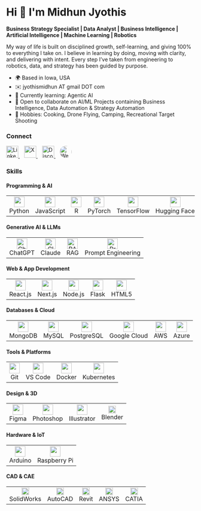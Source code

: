 <!-- Header -->
<h1 align="left">Hi 👋 I'm Midhun Jyothis</h1>
<p><strong>Business Strategy Specialist | Data Analyst | Business Intelligence | Artificial Intelligence | Machine Learning | Robotics </strong></p>

<!-- About -->
<p>
My way of life is built on disciplined growth, self-learning, and giving 100% to everything I take on. I believe in learning by doing, moving with clarity, and delivering with intent. Every step I’ve taken from engineering to robotics, data, and strategy has been guided by purpose.
</p>

<!-- Quick Facts -->
<ul>
  <li>🌍 Based in Iowa, USA</li>
  <li>✉️ <span>jyothismidhun AT gmail DOT com</span></li>
  <li>🧠 Currently learning: Agentic AI</li>
  <li>👥 Open to collaborate on AI/ML Projects containing Business Intelligence, Data Automation & Strategy Automation</li>
  <li>💬 Hobbies: Cooking, Drone Flying, Camping, Recreational Target Shooting</li>
</ul>

<!-- Socials -->
<h3>Connect</h3>
<p align="left">
  <a href="https://www.linkedin.com/in/midhunjyothis" target="_blank" rel="noreferrer" title="LinkedIn">
    <img src="https://raw.githubusercontent.com/danielcranney/readme-generator/main/public/icons/socials/linkedin.svg" width="32" height="32" alt="LinkedIn" />
  </a>
  &nbsp;&nbsp;
  <a href="https://x.com/midhunjyothis" target="_blank" rel="noreferrer" title="X (Twitter)">
    <img src="https://raw.githubusercontent.com/danielcranney/readme-generator/main/public/icons/socials/twitter.svg" width="32" height="32" alt="X" />
  </a>
  &nbsp;&nbsp;
  <a href="https://discord.com/users/midhunjyothis" target="_blank" rel="noreferrer" title="Discord">
    <img src="https://raw.githubusercontent.com/danielcranney/readme-generator/main/public/icons/socials/discord.svg" width="32" height="32" alt="Discord" />
  </a>
  &nbsp;&nbsp;
  <a href="https://www.midhunjyothis.com" target="_blank" rel="noreferrer" title="Website">
    <img src="https://www.midhunjyothis.com/favicon.ico" width="32" height="32" alt="Website" style="border-radius:50%; object-fit:cover;" />
  </a>
</p>

<!-- Skills -->
<h3>Skills</h3>

<!-- 🧠 Programming & AI -->
<h4>Programming & AI</h4>
<table>
  <tr>
    <td align="center"><img src="https://raw.githubusercontent.com/danielcranney/readme-generator/main/public/icons/skills/python-colored.svg" width="28" height="28"><br/>Python</td>
    <td align="center"><img src="https://raw.githubusercontent.com/danielcranney/readme-generator/main/public/icons/skills/javascript-colored.svg" width="28" height="28"><br/>JavaScript</td>
    <td align="center"><img src="https://raw.githubusercontent.com/danielcranney/readme-generator/main/public/icons/skills/rlang-colored.svg" width="28" height="28"><br/>R</td>
    <td align="center"><img src="https://raw.githubusercontent.com/danielcranney/readme-generator/main/public/icons/skills/pytorch-colored.svg" width="28" height="28"><br/>PyTorch</td>
    <td align="center"><img src="https://raw.githubusercontent.com/danielcranney/readme-generator/main/public/icons/skills/tensorflow-colored.svg" width="28" height="28"><br/>TensorFlow</td>
    <td align="center"><img src="https://raw.githubusercontent.com/danielcranney/readme-generator/main/public/icons/skills/huggingface-colored.svg" width="28" height="28"><br/>Hugging&nbsp;Face</td>
  </tr>
</table>

<!-- 🤖 Generative AI & LLMs -->
<h4>Generative AI & LLMs</h4>
<table>
  <tr>
    <td align="center"><img src="https://cdn.simpleicons.org/openai" width="28" height="28" alt="ChatGPT" /><br/>ChatGPT</td>
    <td align="center"><img src="https://cdn.jsdelivr.net/npm/simple-icons@latest/icons/claude.svg" width="28" height="28" alt="Claude" /><br/>Claude</td>
    <td align="center"><img src="https://cdn.jsdelivr.net/npm/lucide-static@latest/icons/database.svg" width="28" height="28" alt="RAG" /><br/>RAG</td>
    <td align="center"><img src="https://cdn.jsdelivr.net/npm/lucide-static@latest/icons/wand-2.svg" width="28" height="28" alt="Prompt Engineering" /><br/>Prompt&nbsp;Engineering</td>
  </tr>
</table>

<!-- 🌐 Web & App Development -->
<h4>Web & App Development</h4>
<table>
  <tr>
    <td align="center"><img src="https://raw.githubusercontent.com/danielcranney/readme-generator/main/public/icons/skills/react-colored.svg" width="28" height="28"><br/>React.js</td>
    <td align="center"><img src="https://raw.githubusercontent.com/danielcranney/readme-generator/main/public/icons/skills/nextjs-colored.svg" width="28" height="28"><br/>Next.js</td>
    <td align="center"><img src="https://raw.githubusercontent.com/danielcranney/readme-generator/main/public/icons/skills/nodejs-colored.svg" width="28" height="28"><br/>Node.js</td>
    <td align="center"><img src="https://raw.githubusercontent.com/danielcranney/readme-generator/main/public/icons/skills/flask-colored.svg" width="28" height="28"><br/>Flask</td>
    <td align="center"><img src="https://raw.githubusercontent.com/danielcranney/readme-generator/main/public/icons/skills/html5-colored.svg" width="28" height="28"><br/>HTML5</td>
  </tr>
</table>

<!-- 🗄️ Databases & Cloud -->
<h4>Databases & Cloud</h4>
<table>
  <tr>
    <td align="center"><img src="https://raw.githubusercontent.com/danielcranney/readme-generator/main/public/icons/skills/mongodb-colored.svg" width="28" height="28"><br/>MongoDB</td>
    <td align="center"><img src="https://raw.githubusercontent.com/danielcranney/readme-generator/main/public/icons/skills/mysql-colored.svg" width="28" height="28"><br/>MySQL</td>
    <td align="center"><img src="https://raw.githubusercontent.com/danielcranney/readme-generator/main/public/icons/skills/postgresql-colored.svg" width="28" height="28"><br/>PostgreSQL</td>
    <td align="center"><img src="https://raw.githubusercontent.com/danielcranney/readme-generator/main/public/icons/skills/googlecloud-colored.svg" width="28" height="28"><br/>Google&nbsp;Cloud</td>
    <td align="center"><img src="https://raw.githubusercontent.com/danielcranney/readme-generator/main/public/icons/skills/aws-colored.svg" width="28" height="28"><br/>AWS</td>
    <td align="center"><img src="https://raw.githubusercontent.com/danielcranney/readme-generator/main/public/icons/skills/azure-colored.svg" width="28" height="28"><br/>Azure</td>
  </tr>
</table>

<!-- ⚙️ Tools & Platforms -->
<h4>Tools & Platforms</h4>
<table>
  <tr>
    <td align="center"><img src="https://raw.githubusercontent.com/danielcranney/readme-generator/main/public/icons/skills/git-colored.svg" width="28" height="28"><br/>Git</td>
    <td align="center"><img src="https://raw.githubusercontent.com/danielcranney/readme-generator/main/public/icons/skills/visualstudiocode-colored.svg" width="28" height="28"><br/>VS&nbsp;Code</td>
    <td align="center"><img src="https://raw.githubusercontent.com/danielcranney/readme-generator/main/public/icons/skills/docker-colored.svg" width="28" height="28"><br/>Docker</td>
    <td align="center"><img src="https://raw.githubusercontent.com/danielcranney/readme-generator/main/public/icons/skills/kubernetes-colored.svg" width="28" height="28"><br/>Kubernetes</td>
  </tr>
</table>

<!-- 🎨 Design & 3D -->
<h4>Design & 3D</h4>
<table>
  <tr>
    <td align="center"><img src="https://raw.githubusercontent.com/danielcranney/readme-generator/main/public/icons/skills/figma-colored.svg" width="28" height="28"><br/>Figma</td>
    <td align="center"><img src="https://raw.githubusercontent.com/danielcranney/readme-generator/main/public/icons/skills/photoshop-colored-dark.svg" width="28" height="28"><br/>Photoshop</td>
    <td align="center"><img src="https://raw.githubusercontent.com/danielcranney/readme-generator/main/public/icons/skills/illustrator-colored-dark.svg" width="28" height="28"><br/>Illustrator</td>
<td align="center"><img src="https://img.shields.io/badge/Blender-F5792A?logo=blender&logoColor=white&style=for-the-badge" height="20"><br/>Blender</td>
  </tr>
</table>

<!-- 🧩 Hardware -->
<h4>Hardware & IoT</h4>
<table>
  <tr>
    <td align="center"><img src="https://raw.githubusercontent.com/danielcranney/readme-generator/main/public/icons/skills/arduino-colored.svg" width="28" height="28"><br/>Arduino</td>
    <td align="center"><img src="https://raw.githubusercontent.com/danielcranney/readme-generator/main/public/icons/skills/raspberrypi-colored.svg" width="28" height="28"><br/>Raspberry&nbsp;Pi</td>
  </tr>
</table>

<!-- 🧱 CAD & CAE -->
<h4>CAD &amp; CAE</h4>
<table>
<tr>
  <td align="center"><img src="https://img.shields.io/badge/SolidWorks-EE0000?logo=solidworks&logoColor=white&style=for-the-badge" height="20"><br/>SolidWorks</td>
  <td align="center"><img src="https://img.shields.io/badge/AutoCAD-E51050?logo=autocad&logoColor=white&style=for-the-badge" height="20"><br/>AutoCAD</td>
  <td align="center"><img src="https://img.shields.io/badge/Revit-0696D7?logo=autodesk&logoColor=white&style=for-the-badge" height="20"><br/>Revit</td>
  <td align="center"><img src="https://img.shields.io/badge/ANSYS-FFB71B?logo=ansys&logoColor=111111&style=for-the-badge" height="20"><br/>ANSYS</td>
  <td align="center"><img src="https://img.shields.io/badge/CATIA-005386?logo=dassaultsystemes&logoColor=white&style=for-the-badge" height="20"><br/>CATIA</td>
</tr>
</table>
